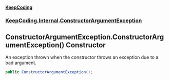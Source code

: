 #### [KeepCoding](index.md 'index')
### [KeepCoding.Internal](KeepCoding_Internal.md 'KeepCoding.Internal').[ConstructorArgumentException](KeepCoding_Internal_ConstructorArgumentException.md 'KeepCoding.Internal.ConstructorArgumentException')
## ConstructorArgumentException.ConstructorArgumentException() Constructor
An exception thrown when the constructor throws an exception due to a bad argument.  
```csharp
public ConstructorArgumentException();
```
